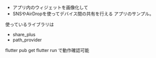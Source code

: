 - アプリ内のウィジェットを画像化して
- SNSやAirDropを使ってデバイス間の共有を行える
アプリのサンプル。

使っているライブラリは
- share_plus
- path_provider

flutter pub get
flutter run
で動作確認可能
